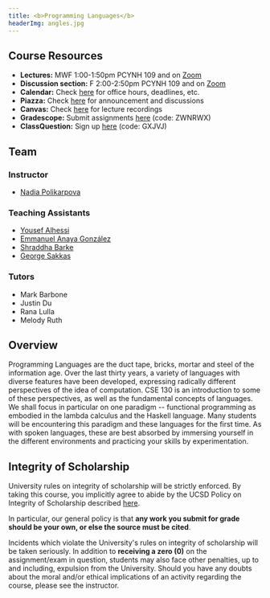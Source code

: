 ```yaml
---
title: <b>Programming Languages</b>
headerImg: angles.jpg
---
```


## Course Resources

- **Lectures:**             MWF 1:00-1:50pm PCYNH 109 and on [Zoom](https://ucsd.zoom.us/j/934813358)
- **Discussion section:**   F 2:00-2:50pm PCYNH 109 and on [Zoom](https://ucsd.zoom.us/j/934813358)
- **Calendar:**             Check [here](calendar.html) for office hours, deadlines, etc.
- **Piazza:**               Check [here](https://piazza.com/ucsd/spring2024/cse130) for announcement and discussions
- **Canvas:**               Check [here](https://canvas.ucsd.edu/courses/54610) for lecture recordings 
- **Gradescope:**           Submit assignments [here](https://www.gradescope.com/courses/759922) (code: ZWNRWX)
- **ClassQuestion:**        Sign up [here](https://classquestion.com/students) (code: GXJVJ)



## Team

### Instructor

* [Nadia Polikarpova](https://cseweb.ucsd.edu/~npolikarpova/)

### Teaching Assistants

* [Yousef Alhessi](https://yalhessi.github.io/)
* [Emmanuel Anaya González](https://eanayag.com/)
* [Shraddha Barke](https://shraddhabarke.github.io/)
* [George Sakkas](https://gsakkas.github.io/)


### Tutors

* Mark Barbone
* Justin Du
* Rana Lulla
* Melody Ruth

## Overview

Programming Languages are the duct tape, bricks, mortar
and steel of the information age. Over the last thirty
years, a variety of languages with diverse features have
been developed, expressing radically different perspectives
of the idea of computation. CSE 130 is an introduction to
some of these perspectives, as well as the fundamental concepts of
languages. We shall focus in particular on one paradigm -- functional
programming as embodied in the lambda calculus and the Haskell language. 
Many students will be encountering this
paradigm and these languages for the first time. As with
spoken languages, these are best absorbed by immersing yourself
in the different environments and practicing your skills by
experimentation.

## Integrity of Scholarship

University rules on integrity of scholarship will be strictly enforced. By
taking this course, you implicitly agree to abide by the UCSD Policy on
Integrity of Scholarship described [here](https://senate.ucsd.edu/Operating-Procedures/Senate-Manual/appendices/2).

In particular, our general policy is that
**any work you submit for grade should be your own, or else the source must be cited**.

Incidents which violate the University's rules on integrity of scholarship
will be taken seriously.  In addition to **receiving a zero (0)** on the
assignment/exam in question, students may also face other penalties,
up to and including, expulsion from the University.  Should you have
any doubts about the moral and/or ethical implications of an activity
regarding the course, please see the instructor.